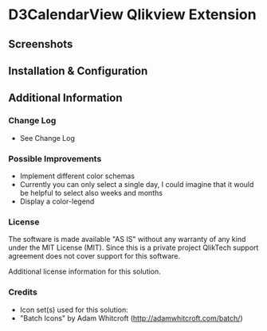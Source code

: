 D3CalendarView Qlikview Extension
================================================================================ 



Screenshots
--------------------------------------------------------------------------------



Installation & Configuration
--------------------------------------------------------------------------------





Additional Information
--------------------------------------------------------------------------------
### Change Log

* See Change Log

### Possible Improvements
* Implement different color schemas
* Currently you can only select a single day, I could imagine that it would be helpful to select also weeks and months
* Display a color-legend


### License

The software is made available "AS IS" without any warranty of any kind under the MIT License (MIT).
Since this is a private project QlikTech support agreement does not cover support for this software.

Additional license information for this solution.

### Credits

* Icon set(s) used for this solution:
 * "Batch Icons" by Adam Whitcroft (http://adamwhitcroft.com/batch/)